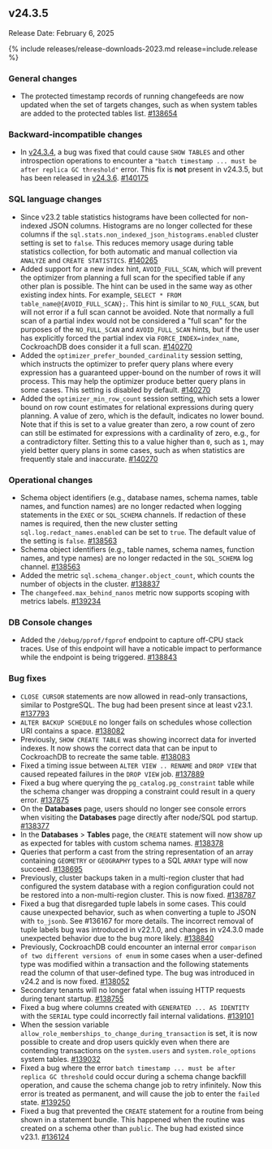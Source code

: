 ## v24.3.5

Release Date: February 6, 2025

{% include releases/release-downloads-2023.md release=include.release %}

<h3 id="v24-3-5-general-changes">General changes</h3>

- The protected timestamp records of running changefeeds are now updated when the set of targets changes, such as when system tables are added to the protected tables list. [#138654][#138654]

<h3 id="v24-3-5-backward-incompatible-changes">Backward-incompatible changes</h3>

- In [v24.3.4](#v24-3-4-bug-fixes), a bug was fixed that could cause `SHOW TABLES` and other introspection operations to encounter a `"batch timestamp ... must be after replica GC threshold"` error. This fix is **not** present in v24.3.5, but has been released in [v24.3.6](#v24-3-6). [#140175][#140175]

<h3 id="v24-3-5-sql-language-changes">SQL language changes</h3>

- Since v23.2 table statistics histograms have been collected for non-indexed JSON columns. Histograms are no longer collected for these columns if the `sql.stats.non_indexed_json_histograms.enabled` cluster setting is set to `false`. This reduces memory usage during table statistics collection, for both automatic and manual collection via `ANALYZE` and `CREATE STATISTICS`. [#140265][#140265]
- Added support for a new index hint, `AVOID_FULL_SCAN`, which will prevent the optimizer from planning a full scan for the specified table if any other plan is possible. The hint can be used in the same way as other existing index hints. For example, `SELECT * FROM table_name@{AVOID_FULL_SCAN};`. This hint is similar to `NO_FULL_SCAN`, but will not error if a full scan cannot be avoided. Note that normally a full scan of a partial index would not be considered a "full scan" for the purposes of the `NO_FULL_SCAN` and `AVOID_FULL_SCAN` hints, but if the user has explicitly forced the partial index via `FORCE_INDEX=index_name`, CockroachDB does consider it a full scan. [#140270][#140270]
- Added the `optimizer_prefer_bounded_cardinality` session setting, which instructs the optimizer to prefer query plans where every expression has a guaranteed upper-bound on the number of rows it will process. This may help the optimizer produce better query plans in some cases. This setting is disabled by default. [#140270][#140270]
- Added the `optimizer_min_row_count` session setting, which sets a lower bound on row count estimates for relational expressions during query planning. A value of zero, which is the default, indicates no lower bound. Note that if this is set to a value greater than zero, a row count of zero can still be estimated for expressions with a cardinality of zero, e.g., for a contradictory filter. Setting this to a value higher than `0`, such as `1`, may yield better query plans in some cases, such as when statistics are frequently stale and inaccurate. [#140270][#140270]

<h3 id="v24-3-5-operational-changes">Operational changes</h3>

- Schema object identifiers (e.g., database names, schema names, table names, and function names) are no longer redacted when logging statements in the `EXEC` or `SQL_SCHEMA` channels.  If redaction of these names is required, then the new cluster setting `sql.log.redact_names.enabled` can be set to `true`. The default value of the setting is `false`. [#138563][#138563]
- Schema object identifiers (e.g., table names, schema names, function names, and type names) are no longer redacted in the `SQL_SCHEMA` log channel. [#138563][#138563]
- Added the metric `sql.schema_changer.object_count`, which counts the number of objects in the cluster. [#138837][#138837]
- The `changefeed.max_behind_nanos` metric now supports scoping with metrics labels. [#139234][#139234]

<h3 id="v24-3-5-db-console-changes">DB Console changes</h3>

- Added the `/debug/pprof/fgprof` endpoint to capture off-CPU stack traces. Use of this endpoint will have a noticable impact to performance while the endpoint is being triggered. [#138843][#138843]

<h3 id="v24-3-5-bug-fixes">Bug fixes</h3>

- `CLOSE CURSOR` statements are now allowed in read-only transactions, similar to PostgreSQL. The bug had been present since at least v23.1. [#137793][#137793]
- `ALTER BACKUP SCHEDULE` no longer fails on schedules whose collection URI contains a space. [#138082][#138082]
- Previously, `SHOW CREATE TABLE` was showing incorrect data for inverted indexes. It now shows the correct data that can be input to CockroachDB to recreate the same table. [#138083][#138083]
- Fixed a timing issue between `ALTER VIEW .. RENAME` and `DROP VIEW` that caused repeated failures in the `DROP VIEW` job. [#137889][#137889]
- Fixed a bug where querying the `pg_catalog.pg_constraint` table while the schema changer was dropping a constraint could result in a query error. [#137875][#137875]
- On the **Databases** page, users should no longer see console errors when visiting the **Databases** page directly after node/SQL pod startup. [#138377][#138377]
- In the **Databases** > **Tables** page, the `CREATE` statement will now show up as expected for tables with custom schema names. [#138378][#138378]
- Queries that perform a cast from the string representation of an array containing `GEOMETRY` or `GEOGRAPHY` types to a SQL `ARRAY` type will now succeed. [#138695][#138695]
- Previously, cluster backups taken in a multi-region cluster that had configured the system database with a region configuration could not be restored into a non-multi-region cluster. This is now fixed. [#138787][#138787]
- Fixed a bug that disregarded tuple labels in some cases. This could cause unexpected behavior, such as when converting a tuple to JSON with `to_jsonb`. See #136167 for more details. The incorrect removal of tuple labels bug was introduced in v22.1.0, and changes in v24.3.0 made unexpected behavior due to the bug more likely. [#138840][#138840]
- Previously, CockroachDB could encounter an internal error `comparison of two different versions of enum` in some cases when a user-defined type was modified within a transaction and the following statements read the column of that user-defined type. The bug was introduced in v24.2 and is now fixed. [#138052][#138052]
- Secondary tenants will no longer fatal when issuing HTTP requests during tenant startup. [#138755][#138755]
- Fixed a bug where columns created with `GENERATED ... AS IDENTITY` with the `SERIAL` type could incorrectly fail internal validations. [#139101][#139101]
- When the session variable `allow_role_memberships_to_change_during_transaction` is set, it is now possible to create and drop users quickly even when there are contending transactions on the `system.users` and `system.role_options` system tables. [#139032][#139032]
- Fixed a bug where the error `batch timestamp ... must be after replica GC threshold` could occur during a schema change backfill operation, and cause the schema change job to retry infinitely. Now this error is treated as permanent, and will cause the job to enter the `failed` state. [#139250][#139250]
- Fixed a bug that prevented the `CREATE` statement for a routine from being shown in a statement bundle. This happened when the routine was created on a schema other than `public`. The bug had existed since v23.1. [#136124][#136124]

[#136124]: https://github.com/cockroachdb/cockroach/pull/136124
[#137793]: https://github.com/cockroachdb/cockroach/pull/137793
[#137875]: https://github.com/cockroachdb/cockroach/pull/137875
[#137889]: https://github.com/cockroachdb/cockroach/pull/137889
[#137923]: https://github.com/cockroachdb/cockroach/pull/137923
[#138052]: https://github.com/cockroachdb/cockroach/pull/138052
[#138082]: https://github.com/cockroachdb/cockroach/pull/138082
[#138083]: https://github.com/cockroachdb/cockroach/pull/138083
[#138097]: https://github.com/cockroachdb/cockroach/pull/138097
[#138303]: https://github.com/cockroachdb/cockroach/pull/138303
[#138377]: https://github.com/cockroachdb/cockroach/pull/138377
[#138378]: https://github.com/cockroachdb/cockroach/pull/138378
[#138563]: https://github.com/cockroachdb/cockroach/pull/138563
[#138654]: https://github.com/cockroachdb/cockroach/pull/138654
[#138695]: https://github.com/cockroachdb/cockroach/pull/138695
[#138755]: https://github.com/cockroachdb/cockroach/pull/138755
[#138787]: https://github.com/cockroachdb/cockroach/pull/138787
[#138837]: https://github.com/cockroachdb/cockroach/pull/138837
[#138840]: https://github.com/cockroachdb/cockroach/pull/138840
[#138843]: https://github.com/cockroachdb/cockroach/pull/138843
[#139032]: https://github.com/cockroachdb/cockroach/pull/139032
[#139101]: https://github.com/cockroachdb/cockroach/pull/139101
[#139234]: https://github.com/cockroachdb/cockroach/pull/139234
[#139250]: https://github.com/cockroachdb/cockroach/pull/139250
[#140265]: https://github.com/cockroachdb/cockroach/pull/140265
[#140270]: https://github.com/cockroachdb/cockroach/pull/140270
[#140175]: https://github.com/cockroachdb/cockroach/pull/140175